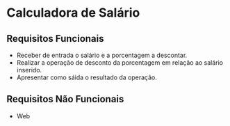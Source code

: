 # Calculadora de Salário
 
 ## Requisitos Funcionais
 * Receber de entrada o salário e a porcentagem a descontar.
 * Realizar a operação de desconto da porcentagem em relação ao salário inserido.
 * Apresentar como sáida o resultado da operação.


 ## Requisitos Não Funcionais
 * Web